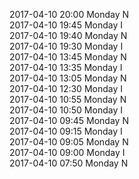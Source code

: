 2017-04-10 20:00 Monday  N  
2017-04-10 19:45 Monday  I  
2017-04-10 19:40 Monday  N  
2017-04-10 19:30 Monday  I  
2017-04-10 13:45 Monday  N  
2017-04-10 13:35 Monday  I  
2017-04-10 13:05 Monday  N  
2017-04-10 12:30 Monday  I  
2017-04-10 10:55 Monday  N  
2017-04-10 10:50 Monday  I  
2017-04-10 09:45 Monday  N  
2017-04-10 09:15 Monday  I  
2017-04-10 09:05 Monday  N  
2017-04-10 09:00 Monday  I  
2017-04-10 07:50 Monday  N  
